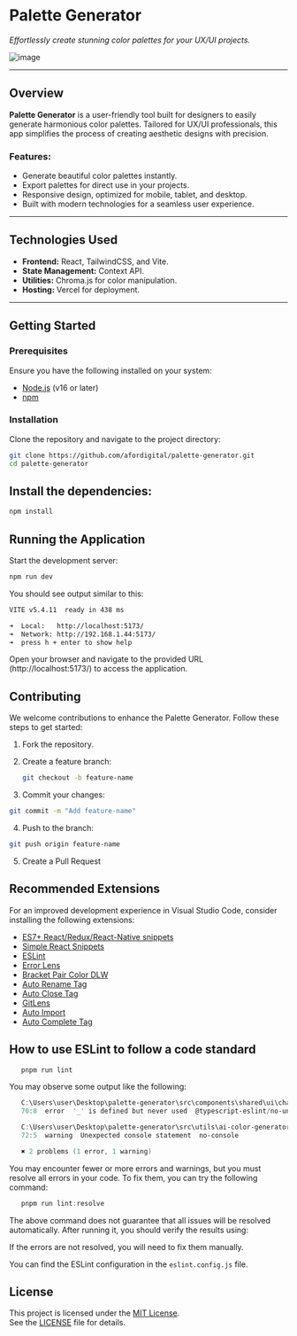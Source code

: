 # **Palette Generator**

_Effortlessly create stunning color palettes for your UX/UI projects._

![image](https://github.com/user-attachments/assets/b344a031-0722-4390-8cf2-c6710a603d39)



---

## **Overview**

**Palette Generator** is a user-friendly tool built for designers to easily generate harmonious color palettes. Tailored for UX/UI professionals, this app simplifies the process of creating aesthetic designs with precision.

### **Features:**

- Generate beautiful color palettes instantly.
- Export palettes for direct use in your projects.
- Responsive design, optimized for mobile, tablet, and desktop.
- Built with modern technologies for a seamless user experience.

---

## **Technologies Used**

- **Frontend:** React, TailwindCSS, and Vite.
- **State Management:** Context API.
- **Utilities:** Chroma.js for color manipulation.
- **Hosting:** Vercel for deployment.

---

## **Getting Started**

### **Prerequisites**

Ensure you have the following installed on your system:

- [Node.js](https://nodejs.org/) (v16 or later)
- [npm](https://www.npmjs.com/)

### **Installation**

Clone the repository and navigate to the project directory:

````bash
git clone https://github.com/afordigital/palette-generator.git
cd palette-generator
````
## Install the dependencies:

```bash
npm install
```

## Running the Application

Start the development server:

```bash
npm run dev
```

You should see output similar to this:

```bash
VITE v5.4.11  ready in 438 ms

➜  Local:   http://localhost:5173/
➜  Network: http://192.168.1.44:5173/
➜  press h + enter to show help
```

Open your browser and navigate to the provided URL (http://localhost:5173/) to access the application.

## Contributing

We welcome contributions to enhance the Palette Generator. Follow these steps to get started:

1. Fork the repository.
2. Create a feature branch:
   ```bash
   git checkout -b feature-name
   ```

3. Commit your changes:
```bash
git commit -m "Add feature-name"
```
4. Push to the branch:
```bash
git push origin feature-name
```

5. Create a Pull Request

## Recommended Extensions

For an improved development experience in Visual Studio Code, consider installing the following extensions:

- [ES7+ React/Redux/React-Native snippets](https://marketplace.visualstudio.com/items?itemName=dsznajder.es7-react-js-snippets)
- [Simple React Snippets](https://marketplace.visualstudio.com/items?itemName=burkeholland.simple-react-snippets)
- [ESLint](https://marketplace.visualstudio.com/items?itemName=dbaeumer.vscode-eslint)
- [Error Lens](https://marketplace.visualstudio.com/items?itemName=usernamehw.errorlens)
- [Bracket Pair Color DLW](https://marketplace.visualstudio.com/items?itemName=BracketPairColorDLW.bracket-pair-color-dlw)
- [Auto Rename Tag](https://marketplace.visualstudio.com/items?itemName=formulahendry.auto-rename-tag)
- [Auto Close Tag](https://marketplace.visualstudio.com/items?itemName=formulahendry.auto-close-tag)
- [GitLens](https://marketplace.visualstudio.com/items?itemName=eamodio.gitlens)
- [Auto Import](https://marketplace.visualstudio.com/items?itemName=steoates.autoimport)
- [Auto Complete Tag](https://marketplace.visualstudio.com/items?itemName=formulahendry.auto-complete-tag)

## How to use ESLint to follow a code standard

```powershell
   pnpm run lint
```

You may observe some output like the following:

```powershell
   C:\Users\user\Desktop\palette-generator\src\components\shared\ui\chart.tsx
   70:8  error  '_' is defined but never used  @typescript-eslint/no-unused-vars

   C:\Users\user\Desktop\palette-generator\src\utils\ai-color-generator.ts
   72:5  warning  Unexpected console statement  no-console

   ✖ 2 problems (1 error, 1 warning)
```

You may encounter fewer or more errors and warnings, but you must resolve all errors in your code.
To fix them, you can try the following command:

```powershell
   pnpm run lint:resolve
```

The above command does not guarantee that all issues will be resolved automatically.
After running it, you should verify the results using:

If the errors are not resolved, you will need to fix them manually.

You can find the ESLint configuration in the `eslint.config.js` file.

## License

This project is licensed under the [MIT License](https://opensource.org/licenses/MIT).  
See the [LICENSE](./LICENSE) file for details.
